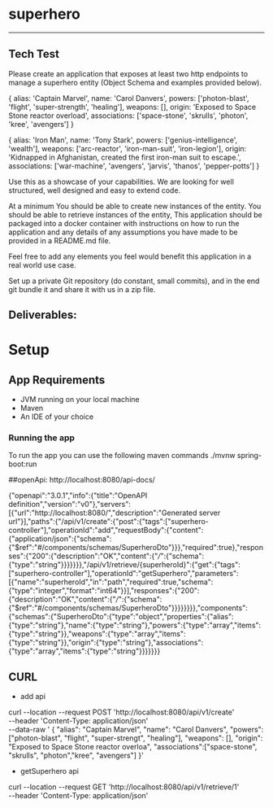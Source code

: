 # superhero
-----------------------------------------------------------------------
Tech Test
-----------------------------------------------------------------------

Please create an application that exposes at least two http endpoints to manage a superhero entity (Object Schema and examples provided below).

{
alias: 'Captain Marvel',
name: 'Carol Danvers',
powers: ['photon-blast', 'flight', 'super-strength', 'healing'],
weapons: [],
origin: 'Exposed to Space Stone reactor overload',
associations: ['space-stone', 'skrulls', 'photon', 'kree', 'avengers']
}

{
alias: 'Iron Man',
name: 'Tony Stark',
powers: ['genius-intelligence', 'wealth'],
weapons: ['arc-reactor', 'iron-man-suit', 'iron-legion'],
origin: 'Kidnapped in Afghanistan, created the first iron-man suit to escape.',
associations: ['war-machine', 'avengers', 'jarvis', 'thanos', 'pepper-potts']
}

Use this as a showcase of your capabilities. We are looking for well structured, well designed and easy to extend code.

At a minimum
You should be able to create new instances of the entity.
You should be able to retrieve instances of the entity,
This application should be packaged into a docker container with instructions on how to run the application and any details of any assumptions you have made to be provided in a README.md file.

Feel free to add any elements you feel would benefit this application in a real world use case.

Set up a private Git repository (do constant, small commits), and in the end git bundle
it and share it with us in a zip file.

## Deliverables:
# Setup
## App Requirements
- JVM running on your local machine
- Maven
- An IDE of your choice

### Running the app
To run the app you can use the following maven commands
./mvnw spring-boot:run

##openApi: 
http://localhost:8080/api-docs/

{"openapi":"3.0.1","info":{"title":"OpenAPI definition","version":"v0"},"servers":[{"url":"http://localhost:8080/","description":"Generated server url"}],"paths":{"/api/v1/create":{"post":{"tags":["superhero-controller"],"operationId":"add","requestBody":{"content":{"application/json":{"schema":{"$ref":"#/components/schemas/SuperheroDto"}}},"required":true},"responses":{"200":{"description":"OK","content":{"*/*":{"schema":{"type":"string"}}}}}}},"/api/v1/retrieve/{superheroId}":{"get":{"tags":["superhero-controller"],"operationId":"getSuperhero","parameters":[{"name":"superheroId","in":"path","required":true,"schema":{"type":"integer","format":"int64"}}],"responses":{"200":{"description":"OK","content":{"*/*":{"schema":{"$ref":"#/components/schemas/SuperheroDto"}}}}}}}},"components":{"schemas":{"SuperheroDto":{"type":"object","properties":{"alias":{"type":"string"},"name":{"type":"string"},"powers":{"type":"array","items":{"type":"string"}},"weapons":{"type":"array","items":{"type":"string"}},"origin":{"type":"string"},"associations":{"type":"array","items":{"type":"string"}}}}}}}

## CURL
- add api

curl --location --request POST 'http://localhost:8080/api/v1/create' \
--header 'Content-Type: application/json' \
--data-raw '
{
"alias": "Captain Marvel",
"name": "Carol Danvers",
"powers": ["photon-blast", "flight", "super-strengt", "healing"],
"weapons": [],
"origin": "Exposed to Space Stone reactor overloa",
"associations":["space-stone", "skrulls", "photon","kree", "avengers"]
}'
- getSuperhero api

curl --location --request GET 'http://localhost:8080/api/v1/retrieve/1' \
--header 'Content-Type: application/json'


